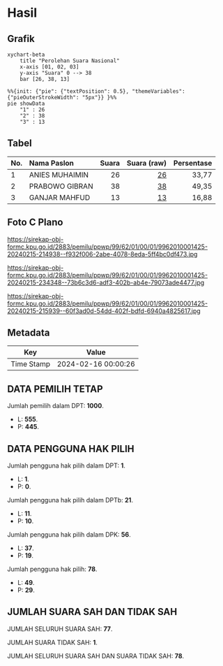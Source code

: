# Hasil

## Grafik

```mermaid
xychart-beta
    title "Perolehan Suara Nasional"
    x-axis [01, 02, 03]
    y-axis "Suara" 0 --> 38
    bar [26, 38, 13]
```

```mermaid
%%{init: {"pie": {"textPosition": 0.5}, "themeVariables": {"pieOuterStrokeWidth": "5px"}} }%%
pie showData
    "1" : 26
    "2" : 38
    "3" : 13
```

## Tabel

| No. | Nama Paslon    | Suara | Suara (raw) | Persentase |
|:--- |:-------------- | -----:| -----------:| ----------:|
| 1   | ANIES MUHAIMIN | 26    | [26][p-1]   | 33,77      |
| 2   | PRABOWO GIBRAN | 38    | [38][p-2]   | 49,35      |
| 3   | GANJAR MAHFUD  | 13    | [13][p-3]   | 16,88      |


[p-1]: https://github.com/gigit-pemilu/pemilu-2024/blob/main/pilpres/hitung-suara/sub/99-luar-negeri/sub/62-kuala-lumpur-malaysia/sub/01-kuala-lumpur-malaysia/sub/0001-kuala-lumpur-malaysia/sub/425-tps-112/sub/paslon-1.txt
[p-2]: https://github.com/gigit-pemilu/pemilu-2024/blob/main/pilpres/hitung-suara/sub/99-luar-negeri/sub/62-kuala-lumpur-malaysia/sub/01-kuala-lumpur-malaysia/sub/0001-kuala-lumpur-malaysia/sub/425-tps-112/sub/paslon-2.txt
[p-3]: https://github.com/gigit-pemilu/pemilu-2024/blob/main/pilpres/hitung-suara/sub/99-luar-negeri/sub/62-kuala-lumpur-malaysia/sub/01-kuala-lumpur-malaysia/sub/0001-kuala-lumpur-malaysia/sub/425-tps-112/sub/paslon-3.txt

## Foto C Plano

https://sirekap-obj-formc.kpu.go.id/2883/pemilu/ppwp/99/62/01/00/01/9962010001425-20240215-214938--f932f006-2abe-4078-8eda-5ff4bc0df473.jpg

https://sirekap-obj-formc.kpu.go.id/2883/pemilu/ppwp/99/62/01/00/01/9962010001425-20240215-234348--73b6c3d6-adf3-402b-ab4e-79073ade4477.jpg

https://sirekap-obj-formc.kpu.go.id/2883/pemilu/ppwp/99/62/01/00/01/9962010001425-20240215-215939--60f3ad0d-54dd-402f-bdfd-6940a4825617.jpg


## Metadata

| Key        | Value               |
| ---------- | ------------------- |
| Time Stamp | 2024-02-16 00:00:26 |


## DATA PEMILIH TETAP

Jumlah pemilih dalam DPT: **1000**.
 * L: **555**.
 * P: **445**.

## DATA PENGGUNA HAK PILIH

Jumlah pengguna hak pilih dalam DPT: **1**.
 * L: **1**.
 * P: **0**.

Jumlah pengguna hak pilih dalam DPTb: **21**.
 * L: **11**.
 * P: **10**.

Jumlah pengguna hak pilih dalam DPK: **56**.
 * L: **37**.
 * P: **19**.

Jumlah pengguna hak pilih: **78**.
 * L: **49**.
 * P: **29**.

## JUMLAH SUARA SAH DAN TIDAK SAH

JUMLAH SELURUH SUARA SAH: **77**.

JUMLAH SUARA TIDAK SAH: **1**.

JUMLAH SELURUH SUARA SAH DAN SUARA TIDAK SAH: **78**.


